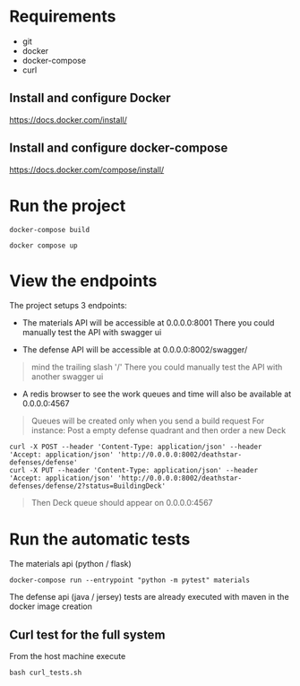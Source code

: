 # Requirements

* git
* docker
* docker-compose
* curl

## Install and configure Docker

https://docs.docker.com/install/

## Install and configure docker-compose

https://docs.docker.com/compose/install/


# Run the project

```
docker-compose build

docker compose up

```

# View the endpoints
The project setups 3 endpoints:

* The materials API will be accessible at
0.0.0.0:8001
There you could manually test the API with swagger ui

* The defense API will be accessible at
0.0.0.0:8002/swagger/
> mind the trailing slash '/'
There you could manually test the API with another swagger ui

* A redis browser to see the work queues and time will also be available at
0.0.0.0:4567
> Queues will be created only when you send a build request
> For instance:
> Post a empty defense quadrant and then order a new Deck
```
curl -X POST --header 'Content-Type: application/json' --header 'Accept: application/json' 'http://0.0.0.0:8002/deathstar-defenses/defense'
curl -X PUT --header 'Content-Type: application/json' --header 'Accept: application/json' 'http://0.0.0.0:8002/deathstar-defenses/defense/2?status=BuildingDeck'
```
> Then Deck queue should appear on 0.0.0.0:4567



# Run the automatic tests

The materials api (python / flask)
```
docker-compose run --entrypoint "python -m pytest" materials
```
The defense api (java / jersey) tests are already executed with maven in the docker image creation

## Curl test for the full system
 From the host machine execute
```
bash curl_tests.sh 
```

